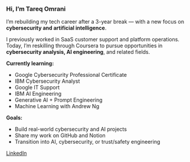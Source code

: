 

<!--
**tareqomrani/tareqomrani** is a ✨ _special_ ✨ repository because its `README.md` (this file) appears on your GitHub profile.

Here are some ideas to get you started:

- 🔭 I’m currently working on ...
- 🌱 I’m currently learning ...
- 👯 I’m looking to collaborate on ...
- 🤔 I’m looking for help with ...
- 💬 Ask me about ...
- 📫 How to reach me: ...
- 😄 Pronouns: ...
- ⚡ Fun fact: ...
-->
### Hi, I’m Tareq Omrani

I’m rebuilding my tech career after a 3-year break — with a new focus on **cybersecurity and artificial intelligence**.

I previously worked in SaaS customer support and platform operations. Today, I’m reskilling through Coursera to pursue opportunities in **cybersecurity analysis, AI engineering**, and related fields.

**Currently learning:**  
- Google Cybersecurity Professional Certificate  
- IBM Cybersecurity Analyst  
- Google IT Support  
- IBM AI Engineering  
- Generative AI + Prompt Engineering  
- Machine Learning with Andrew Ng  

**Goals:**  
- Build real-world cybersecurity and AI projects  
- Share my work on GitHub and Notion  
- Transition into AI, cybersecurity, or trust/safety engineering

[LinkedIn](https://linkedin.com/in/tareqomrani)
